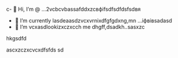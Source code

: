c- 👋 Hi, I’m @ ...2vcbcvbassafddxzcвфіfsdfsdfdsfsdвя
- 🌱 I’m currently lasdeaasdzvcxvrnixdfgfgdxng,mn ...іфвівsadasd
- 💞️ I’m vcxasdlookizxczxcch me dhgff,dsadkh..sasxzc
<!---sdascxzcvxcxvxcvxcvаівмсsdfdsdf
yakunovichshilo/ysfdsfdakunodsffasdvafdahgradvvbss on your GitHub profile.sad
You can click the Preview link afgto tadaadske a look at your asdchanges.xczxcxv
--->hkgsdfd
ascxzczxcvcxdfsfds
sd
